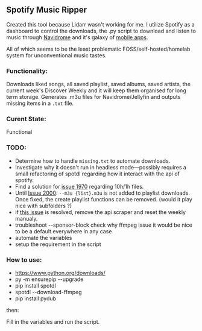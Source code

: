 ## Spotify Music Ripper

Created this tool because Lidarr wasn't working for me. I utilize Spotify as a dashboard to control the downloads, the .py script to download and listen to music through [Navidrome](https://www.navidrome.org/) and it's galaxy of [mobile apps](https://www.reddit.com/r/navidrome/comments/n9gncz/which_android_app_are_you_all_using_with_navidrome/).

All of which seems to be the least problematic FOSS/self-hosted/homelab system for unconventional music tastes.


### Functionality:
Downloads liked songs, all saved playlist, saved albums, saved artists, the current week's Discover Weekly and it will keep them organised for long term storage. Generates .m3u files for Navidrome/Jellyfin and outputs missing items in a `.txt` file.


### Curent State:
Functional

### TODO:
- Determine how to handle `missing.txt` to automate downloads.
- Investigate why it doesn't run in headless mode—possibly requires a small refactoring of spotdl regarding how it interact with the api of spotify.
- Find a solution for [issue 1970](https://github.com/spotDL/spotify-downloader/issues/1970) regarding 10h/1h files.
- Until [Issue 2000](https://github.com/spotDL/spotify-downloader/issues/2000): `--m3u {list}.m3u` is not added to playlist downloads. Once fixed, the create playlist functions can be removed. (would it play nice with subfolders ?)
- if [this issue](https://github.com/spotDL/spotify-downloader/issues/1998) is resolved, remove the api scraper and reset the weekly manualy.
- troubleshoot --sponsor-block check why ffmpeg issue it would be nice to be a default everywhere in any case
- automate the variables
- setup the requirement in the script


### How to use:
- https://www.python.org/downloads/
- py -m ensurepip --upgrade
- pip install spotdl
- spotdl --download-ffmpeg
- pip install pydub

then:

Fill in the variables and run the script.
